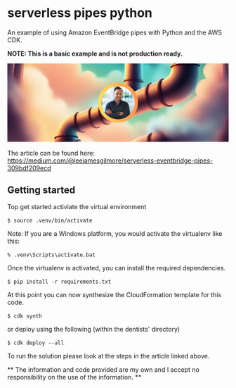 # serverless pipes python

An example of using Amazon EventBridge pipes with Python and the AWS CDK.

**NOTE: This is a basic example and is not production ready.**

![image](./docs/images/header.png)

The article can be found here: https://medium.com/@leejamesgilmore/serverless-eventbridge-pipes-309bdf209ecd

## Getting started

Top get started activiate the virtual environment

```
$ source .venv/bin/activate
```

Note: If you are a Windows platform, you would activate the virtualenv like this:

```
% .venv\Scripts\activate.bat
```

Once the virtualenv is activated, you can install the required dependencies.

```
$ pip install -r requirements.txt
```

At this point you can now synthesize the CloudFormation template for this code.

```
$ cdk synth
```

or deploy using the following (within the dentists' directory)

```
$ cdk deploy --all
```

To run the solution please look at the steps in the article linked above.

** The information and code provided are my own and I accept no responsibility on the use of the information. **
